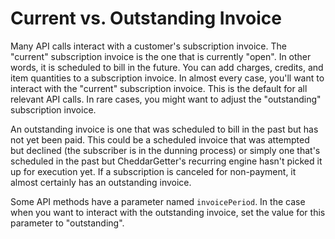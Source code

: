 # Current vs. Outstanding Invoice

Many API calls interact with a customer's subscription invoice. The "current"
subscription invoice is the one that is currently "open". In other words, it is
scheduled to bill in the future. You can add charges, credits, and item
quantities to a subscription invoice. In almost every case, you'll want to
interact with the "current" subscription invoice. This is the default for all
relevant API calls. In rare cases, you might want to adjust the "outstanding"
subscription invoice.

An outstanding invoice is one that was scheduled to bill in the past but has
not yet been paid. This could be a scheduled invoice that was attempted but
declined (the subscriber is in the dunning process) or simply one that's
scheduled in the past but CheddarGetter's recurring engine hasn't picked it up
for execution yet. If a subscription is canceled for non-payment, it almost
certainly has an outstanding invoice.

Some API methods have a parameter named `invoicePeriod`. In the case when you want
to interact with the outstanding invoice, set the value for this parameter to
"outstanding".
